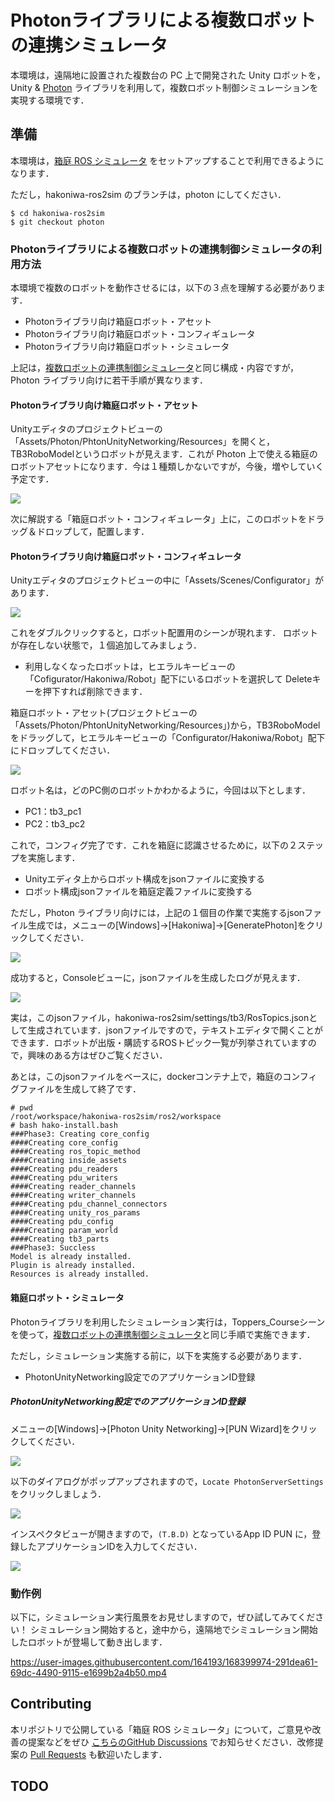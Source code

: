 # Photonライブラリによる複数ロボットの連携シミュレータ

本環境は，遠隔地に設置された複数台の PC 上で開発された Unity ロボットを，Unity & [Photon](https://www.photonengine.com/) ライブラリを利用して，複数ロボット制御シミュレーションを実現する環境です．

## 準備

本環境は，[箱庭 ROS シミュレータ](https://github.com/toppers/hakoniwa-ros2sim) をセットアップすることで利用できるようになります．

ただし，hakoniwa-ros2sim のブランチは，photon にしてください．

```
$ cd hakoniwa-ros2sim
$ git checkout photon
```

### Photonライブラリによる複数ロボットの連携制御シミュレータの利用方法

本環境で複数のロボットを動作させるには，以下の３点を理解する必要があります．

* Photonライブラリ向け箱庭ロボット・アセット
* Photonライブラリ向け箱庭ロボット・コンフィギュレータ
* Photonライブラリ向け箱庭ロボット・シミュレータ

上記は，[複数ロボットの連携制御シミュレータ](https://github.com/toppers/hakoniwa-ros-multiplay/tree/main/multiplay-local)と同じ構成・内容ですが，Photon ライブラリ向けに若干手順が異なります．

#### Photonライブラリ向け箱庭ロボット・アセット

Unityエディタのプロジェクトビューの「Assets/Photon/PhtonUnityNetworking/Resources」を開くと，TB3RoboModelというロボットが見えます．これが Photon 上で使える箱庭のロボットアセットになります．今は１種類しかないですが，今後，増やしていく予定です．

![](https://camo.qiitausercontent.com/391c82498490e3f537d5eb68d3fb455411e34b35/68747470733a2f2f71696974612d696d6167652d73746f72652e73332e61702d6e6f727468656173742d312e616d617a6f6e6177732e636f6d2f302f3234343134372f38376261353437652d383566662d356163302d616561642d3837353836383331383461372e706e67)

次に解説する「箱庭ロボット・コンフィギュレータ」上に，このロボットをドラッグ＆ドロップして，配置します．


#### Photonライブラリ向け箱庭ロボット・コンフィギュレータ

Unityエディタのプロジェクトビューの中に「Assets/Scenes/Configurator」があります．

![](https://camo.qiitausercontent.com/51acd75873c57a29eccfbad9e61bae807617c2f2/68747470733a2f2f71696974612d696d6167652d73746f72652e73332e61702d6e6f727468656173742d312e616d617a6f6e6177732e636f6d2f302f3234343134372f38363164376635302d656366302d353538372d396230352d6563383330663864383232652e706e67)

これをダブルクリックすると，ロボット配置用のシーンが現れます．
ロボットが存在しない状態で，１個追加してみましょう．

* 利用しなくなったロボットは，ヒエラルキービューの「Cofigurator/Hakoniwa/Robot」配下にいるロボットを選択して Deleteキーを押下すれば削除できます．


箱庭ロボット・アセット(プロジェクトビューの「Assets/Photon/PhtonUnityNetworking/Resources」)から，TB3RoboModelをドラッグして，ヒエラルキービューの「Configurator/Hakoniwa/Robot」配下にドロップしてください．

![](https://camo.qiitausercontent.com/f5ee033c8388fa0e28893972997f131a8a6d3f96/68747470733a2f2f71696974612d696d6167652d73746f72652e73332e61702d6e6f727468656173742d312e616d617a6f6e6177732e636f6d2f302f3234343134372f31646235356437352d336130662d653566612d646336662d3737336165613563383131322e706e67)


ロボット名は，どのPC側のロボットかわかるように，今回は以下とします．

* PC1：tb3_pc1
* PC2：tb3_pc2

これで，コンフィグ完了です．これを箱庭に認識させるために，以下の２ステップを実施します．

* Unityエディタ上からロボット構成をjsonファイルに変換する
* ロボット構成jsonファイルを箱庭定義ファイルに変換する

ただし，Photon ライブラリ向けには，上記の１個目の作業で実施するjsonファイル生成では，メニューの[Windows]->[Hakoniwa]->[GeneratePhoton]をクリックしてください．

![](https://camo.qiitausercontent.com/0b0b6c950f849febbc8f453b88740a071691ee48/68747470733a2f2f71696974612d696d6167652d73746f72652e73332e61702d6e6f727468656173742d312e616d617a6f6e6177732e636f6d2f302f3234343134372f30333534656263382d656663352d323533382d356133622d6431623637396262633030352e706e67)


成功すると，Consoleビューに，jsonファイルを生成したログが見えます．

![](https://camo.qiitausercontent.com/7d62ae26137160e43af3de5c79c31409540ec34b/68747470733a2f2f71696974612d696d6167652d73746f72652e73332e61702d6e6f727468656173742d312e616d617a6f6e6177732e636f6d2f302f3234343134372f31626561303064362d316263362d653230342d613466362d3633393861656137363430382e706e67)

実は，このjsonファイル，hakoniwa-ros2sim/settings/tb3/RosTopics.jsonとして生成されています．jsonファイルですので，テキストエディタで開くことができます．ロボットが出版・購読するROSトピック一覧が列挙されていますので，興味のある方はぜひご覧ください．

あとは，このjsonファイルをベースに，dockerコンテナ上で，箱庭のコンフィグファイルを生成して終了です．

```
# pwd
/root/workspace/hakoniwa-ros2sim/ros2/workspace
# bash hako-install.bash
###Phase3: Creating core_config
####Creating core_config
####Creating ros_topic_method
####Creating inside_assets
####Creating pdu_readers
####Creating pdu_writers
####Creating reader_channels
####Creating writer_channels
####Creating pdu_channel_connectors
####Creating unity_ros_params
####Creating pdu_config
####Creating param_world
####Creating tb3_parts
###Phase3: Succless
Model is already installed.
Plugin is already installed.
Resources is already installed.
```


#### 箱庭ロボット・シミュレータ

Photonライブラリを利用したシミュレーション実行は，Toppers_Courseシーンを使って，[複数ロボットの連携制御シミュレータ](https://github.com/toppers/hakoniwa-ros-multiplay/tree/main/multiplay-local)と同じ手順で実施できます．

ただし，シミュレーション実施する前に，以下を実施する必要があります．

* PhotonUnityNetworking設定でのアプリケーションID登録

##### PhotonUnityNetworking設定でのアプリケーションID登録

メニューの[Windows]->[Photon Unity Networking]->[PUN Wizard]をクリックしてください．

![](https://camo.qiitausercontent.com/f565de71ae0f44d8abcf6ebe74d370962cb39e8a/68747470733a2f2f71696974612d696d6167652d73746f72652e73332e61702d6e6f727468656173742d312e616d617a6f6e6177732e636f6d2f302f3234343134372f34623235393034382d323866612d326433352d373332352d3734306466353535363762622e706e67)

以下のダイアログがポップアップされますので，`Locate PhotonServerSettings` をクリックしましょう．

![](https://camo.qiitausercontent.com/25139f2147cce805c71f92353e4feef176c35bfe/68747470733a2f2f71696974612d696d6167652d73746f72652e73332e61702d6e6f727468656173742d312e616d617a6f6e6177732e636f6d2f302f3234343134372f65353436613665302d393533622d373332392d336230342d3833313461363632643636652e706e67)

インスペクタビューが開きますので，`(T.B.D)` となっているApp ID PUN に，登録したアプリケーションIDを入力してください．

![](https://camo.qiitausercontent.com/44a18be628534f2800438505dc97156abf845810/68747470733a2f2f71696974612d696d6167652d73746f72652e73332e61702d6e6f727468656173742d312e616d617a6f6e6177732e636f6d2f302f3234343134372f33623432323936312d623932332d366131662d623830652d3030646462336362643233382e706e67)


### 動作例

以下に，シミュレーション実行風景をお見せしますので，ぜひ試してみてください！
シミュレーション開始すると，途中から，遠隔地でシミュレーション開始したロボットが登場して動き出します．

https://user-images.githubusercontent.com/164193/168399974-291dea61-69dc-4490-9115-e1699b2a4b50.mp4



## Contributing

本リポジトリで公開している「箱庭 ROS シミュレータ」について，ご意見や改善の提案などをぜひ [こちらのGitHub Discussions](https://github.com/toppers/hakoniwa/discussions/categories/idea-request) でお知らせください．改修提案の [Pull Requests](https://github.com/toppers/hakoniwa-ros2sim/pulls) も歓迎いたします．

## TODO
